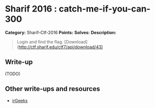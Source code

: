 # Sharif 2016 : catch-me-if-you-can-300

**Category:** Sharif-Ctf-2016
**Points:**
**Solves:**
**Description:**

> Login and find the flag. [Download](<http://ctf.sharif.edu/ctf7/api/download/43)>


## Write-up

(TODO)

## Other write-ups and resources

* [irGeeks](https://github.com/irGeeks/ctf/tree/master/2016-SharifCTF7/catch_me_if_you_can)
